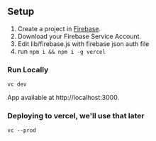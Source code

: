 ## Setup

1. Create a project in [Firebase](https://firebase.google.com/docs/firestore/quickstart).
1. Download your Firebase Service Account.
1. Edit lib/firebase.js with firebase json auth file 
2. run ```npm i && npm i -g vercel```
### Run Locally

```
vc dev
```

 App available at http://localhost:3000.

### Deploying to vercel, we'll use that later


```
vc --prod
```
